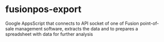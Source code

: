 # fusionpos-export
Google AppsScript that connects to API socket of one of Fusion point-of-sale management software, extracts the data and to prepares a spreadsheet with data for further analysis
